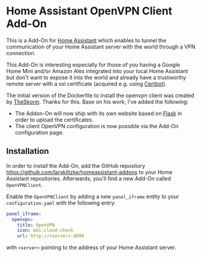 # Home Assistant OpenVPN Client Add-On

This is a Add-On for [Home Assistant](https://www.home-assistant.io) which enables to tunnel the communication of your
Home Assistant server with the world through a VPN connection.

This Add-On is interesting especially for those of you having a Google Home Mini and/or Amazon Alex integrated into your
local Home Assistant but don't want to expose it into the world and already have a trustworthy remote server with a ssl
certificate (acquired e.g. using [Certbot](https://certbot.eff.org/)).

The initial version of the Dockerfile to install the openvpn client was created by [TheSkorm](https://github.com/TheSkorm).
Thanks for this. Base on his work, I've added the following:

* The Addon-On will now ship with its own website based on [Flask](http://flask.pocoo.org/)
  in order to upload the certificates.
* The client OpenVPN configuration is now possible via the Add-On configuration page.

## Installation

In order to install the Add-On, add the GitHub repository <https://github.com/larsklitzke/homeassistant-addons> to your
Home Assistant repositories. Afterwards, you'll find a new Add-On called `OpenVPNClient`.

Enable the `OpenVPNClient` by adding a new `panel_iframe` entity  to your `configuration.yaml` with the following entry:

```yaml
panel_iframe:
  openvpn:
    title: OpenVPN
    icon: mdi:cloud-check
    url: http://<server>:8090

```
with `<server>` pointing to the address of your Home Assistant server.